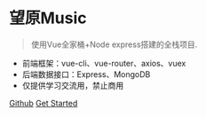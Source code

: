 # 望原Music

> 使用Vue全家桶+Node express搭建的全栈项目.

* 前端框架：vue-cli、vue-router、axios、vuex
* 后端数据接口：Express、MongoDB
* 仅提供学习交流用，禁止商用

[Github](https://github.com/wbszsw/MusicPlayer)
[Get Started](#quick-start)